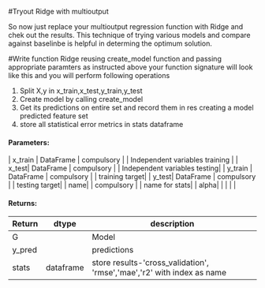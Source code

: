#Tryout Ridge with multioutput

So now just replace your multioutput regression function with Ridge and chek out the results.
This technique of trying various models and compare against baselinbe is helpful in determing the optimum solution.

#Write function Ridge reusing create_model function and passing appropriate paramters as instructed above
your function signature will look like this and you will perform following operations
1. Split X,y in x_train,x_test,y_train,y_test
2. Create model by calling create_model
3. Get its predictions on entire set and record them in res creating a model predicted feature set
4. store all statistical error metrics in stats dataframe
#### Parameters:

| x_train | DataFrame | compulsory |  | Independent variables training |
| x_test| DataFrame | compulsory |  | Independent variables testing|
| y_train | DataFrame | compulsory |  | training target|
| y_test| DataFrame | compulsory |  | testing target|
| name|  | compulsory |  | name for stats|
| alpha|  |  |  | |
#### Returns:

| Return | dtype | description |
| --- | --- | --- | 
| G| | Model |
| y_pred | | predictions|
|stats|dataframe|store results-'cross_validation', 'rmse','mae','r2' with index as name